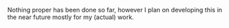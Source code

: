 Nothing proper has been done so far, however I plan on developing this in the near future mostly for my (actual) work.
